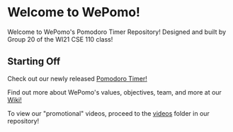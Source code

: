 # Welcome to WePomo!
Welcome to WePomo's Pomodoro Timer Repository! Designed and built by Group 20 of the WI21 CSE 110 class!

## Starting Off

Check out our newly released [Pomodoro Timer!](https://xlmentx.github.io/wePomo/)

Find out more about WePomo's values, objectives, team, and more at our [Wiki!](https://github.com/brilam8/cse110-w21-group20/wiki/Welcome-to-WePomo!#time-is-money)

To view our "promotional" videos, proceed to the [videos](https://github.com/brilam8/cse110-w21-group20/tree/main/admin/videos) folder in our repository!
